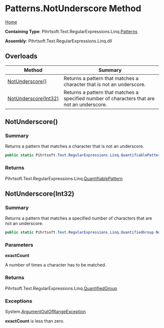 # Patterns\.NotUnderscore Method

[Home](../../../../../../README.md)

**Containing Type**: Pihrtsoft\.Text\.RegularExpressions\.Linq\.[Patterns](../README.md)

**Assembly**: Pihrtsoft\.Text\.RegularExpressions\.Linq\.dll

## Overloads

| Method | Summary |
| ------ | ------- |
| [NotUnderscore()](#Pihrtsoft_Text_RegularExpressions_Linq_Patterns_NotUnderscore) | Returns a pattern that matches a character that is not an underscore\. |
| [NotUnderscore(Int32)](#Pihrtsoft_Text_RegularExpressions_Linq_Patterns_NotUnderscore_System_Int32_) | Returns a pattern that matches a specified number of characters that are not an underscore\. |

## NotUnderscore\(\) <a name="Pihrtsoft_Text_RegularExpressions_Linq_Patterns_NotUnderscore"></a>

### Summary

Returns a pattern that matches a character that is not an underscore\.

```csharp
public static Pihrtsoft.Text.RegularExpressions.Linq.QuantifiablePattern NotUnderscore()
```

### Returns

Pihrtsoft\.Text\.RegularExpressions\.Linq\.[QuantifiablePattern](../../QuantifiablePattern/README.md)

## NotUnderscore\(Int32\) <a name="Pihrtsoft_Text_RegularExpressions_Linq_Patterns_NotUnderscore_System_Int32_"></a>

### Summary

Returns a pattern that matches a specified number of characters that are not an underscore\.

```csharp
public static Pihrtsoft.Text.RegularExpressions.Linq.QuantifiedGroup NotUnderscore(int exactCount)
```

### Parameters

**exactCount**

A number of times a character has to be matched\.

### Returns

Pihrtsoft\.Text\.RegularExpressions\.Linq\.[QuantifiedGroup](../../QuantifiedGroup/README.md)

### Exceptions

System\.[ArgumentOutOfRangeException](https://docs.microsoft.com/en-us/dotnet/api/system.argumentoutofrangeexception)

**exactCount** is less than zero\.

